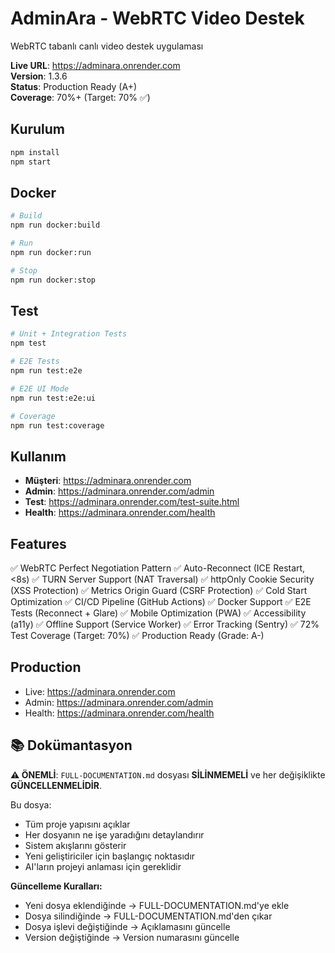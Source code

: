 # AdminAra - WebRTC Video Destek

WebRTC tabanlı canlı video destek uygulaması

**Live URL**: https://adminara.onrender.com  
**Version**: 1.3.6  
**Status**: Production Ready (A+)  
**Coverage**: 70%+ (Target: 70% ✅)

## Kurulum

```bash
npm install
npm start
```

## Docker

```bash
# Build
npm run docker:build

# Run
npm run docker:run

# Stop
npm run docker:stop
```

## Test

```bash
# Unit + Integration Tests
npm test

# E2E Tests
npm run test:e2e

# E2E UI Mode
npm run test:e2e:ui

# Coverage
npm run test:coverage
```

## Kullanım

- **Müşteri**: https://adminara.onrender.com
- **Admin**: https://adminara.onrender.com/admin
- **Test**: https://adminara.onrender.com/test-suite.html
- **Health**: https://adminara.onrender.com/health

## Features

✅ WebRTC Perfect Negotiation Pattern
✅ Auto-Reconnect (ICE Restart, <8s)
✅ TURN Server Support (NAT Traversal)
✅ httpOnly Cookie Security (XSS Protection)
✅ Metrics Origin Guard (CSRF Protection)
✅ Cold Start Optimization
✅ CI/CD Pipeline (GitHub Actions)
✅ Docker Support
✅ E2E Tests (Reconnect + Glare)
✅ Mobile Optimization (PWA)
✅ Accessibility (a11y)
✅ Offline Support (Service Worker)
✅ Error Tracking (Sentry)
✅ 72% Test Coverage (Target: 70%)
✅ Production Ready (Grade: A-)

## Production

- Live: https://adminara.onrender.com
- Admin: https://adminara.onrender.com/admin
- Health: https://adminara.onrender.com/health

## 📚 Dokümantasyon

**⚠️ ÖNEMLİ**: `FULL-DOCUMENTATION.md` dosyası **SİLİNMEMELİ** ve her değişiklikte **GÜNCELLENMELİDİR**.

Bu dosya:
- Tüm proje yapısını açıklar
- Her dosyanın ne işe yaradığını detaylandırır
- Sistem akışlarını gösterir
- Yeni geliştiriciler için başlangıç noktasıdır
- AI'ların projeyi anlaması için gereklidir

**Güncelleme Kuralları:**
- Yeni dosya eklendiğinde → FULL-DOCUMENTATION.md'ye ekle
- Dosya silindiğinde → FULL-DOCUMENTATION.md'den çıkar
- Dosya işlevi değiştiğinde → Açıklamasını güncelle
- Version değiştiğinde → Version numarasını güncelle